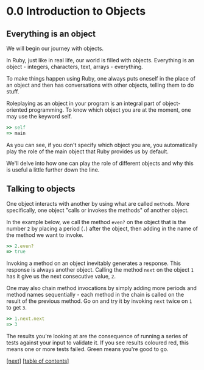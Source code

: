 # 0.0 Introduction to Objects
## Everything is an object
We will begin our journey with objects.

In Ruby, just like in real life, our world is filled with objects. Everything is an object - integers, characters, text, arrays - everything.

To make things happen using Ruby, one always puts oneself in the place of an object and then has conversations with other objects, telling them to do stuff.

Roleplaying as an object in your program is an integral part of object-oriented programming. To know which object you are at the moment, one may use the keyword self.

```ruby
>> self
=> main
```

As you can see, if you don't specify which object you are, you automatically play the role of the main object that Ruby provides us by default.

We'll delve into how one can play the role of different objects and why this is useful a little further down the line.

## Talking to objects
One object interacts with another by using what are called `methods`. More specifically, one object "calls or invokes the methods" of another object.

In the example below, we call the method `even?` on the object that is the number `2` by placing a period (`.`) after the object, then adding in the name of the method we want to invoke.

```ruby
>> 2.even?
=> true
```

Invoking a method on an object inevitably generates a response. This response is always another object. Calling the method `next` on the object `1` has it give us the next consecutive value, `2`.

One may also chain method invocations by simply adding more periods and method names sequentially - each method in the chain is called on the result of the previous method. Go on and try it by invoking `next` twice on `1` to get `3`.

```ruby
>> 1.next.next
=> 3
```

The results you're looking at are the consequence of running a series of tests against your input to validate it. If you see results coloured red, this means one or more tests failed. Green means you're good to go.

[\[next\]](https://github.com/Fahrenhei7/rubymonk/blob/master/ruby_primer/introduction_to_ruby_objects/0_1_more_objects_and_methods.md)
[\[table of contents\]](https://github.com/Fahrenhei7/rubymonk/blob/master/README.md#ruby-primer)
